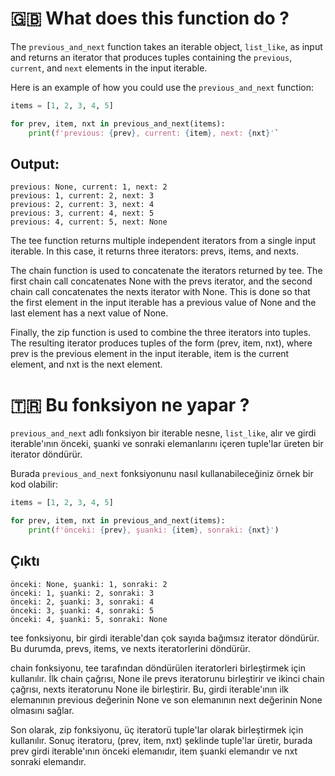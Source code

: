 # 🇬🇧 What does this function do ?

The `previous_and_next` function takes an iterable object, `list_like`, as input and returns an iterator that produces tuples containing the `previous`, `current`, and `next` elements in the input iterable.

Here is an example of how you could use the `previous_and_next` function:

```python
items = [1, 2, 3, 4, 5]

for prev, item, nxt in previous_and_next(items):
    print(f'previous: {prev}, current: {item}, next: {nxt}'`
```

## Output:
```
previous: None, current: 1, next: 2
previous: 1, current: 2, next: 3
previous: 2, current: 3, next: 4
previous: 3, current: 4, next: 5
previous: 4, current: 5, next: None
```

The tee function returns multiple independent iterators from a single input iterable. In this case, it returns three iterators: prevs, items, and nexts.

The chain function is used to concatenate the iterators returned by tee. The first chain call concatenates None with the prevs iterator, and the second chain call concatenates the nexts iterator with None. This is done so that the first element in the input iterable has a previous value of None and the last element has a next value of None.

Finally, the zip function is used to combine the three iterators into tuples. The resulting iterator produces tuples of the form (prev, item, nxt), where prev is the previous element in the input iterable, item is the current element, and nxt is the next element.


# 🇹🇷 Bu fonksiyon ne yapar ?

`previous_and_next` adlı fonksiyon bir iterable nesne, `list_like`, alır ve girdi iterable'ının önceki, şuanki ve sonraki elemanlarını içeren tuple'lar üreten bir iterator döndürür.

Burada `previous_and_next` fonksiyonunu nasıl kullanabileceğiniz örnek bir kod olabilir:

```python
items = [1, 2, 3, 4, 5]

for prev, item, nxt in previous_and_next(items):
    print(f'önceki: {prev}, şuanki: {item}, sonraki: {nxt}')
```

## Çıktı

```
önceki: None, şuanki: 1, sonraki: 2
önceki: 1, şuanki: 2, sonraki: 3
önceki: 2, şuanki: 3, sonraki: 4
önceki: 3, şuanki: 4, sonraki: 5
önceki: 4, şuanki: 5, sonraki: None
```

tee fonksiyonu, bir girdi iterable'dan çok sayıda bağımsız iterator döndürür. Bu durumda, prevs, items, ve nexts iteratorlerini döndürür.

chain fonksiyonu, tee tarafından döndürülen iteratorleri birleştirmek için kullanılır. İlk chain çağrısı, None ile prevs iteratorunu birleştirir ve ikinci chain çağrısı, nexts iteratorunu None ile birleştirir. Bu, girdi iterable'ının ilk elemanının previous değerinin None ve son elemanının next değerinin None olmasını sağlar.

Son olarak, zip fonksiyonu, üç iteratorü tuple'lar olarak birleştirmek için kullanılır. Sonuç iteratoru, (prev, item, nxt) şeklinde tuple'lar üretir, burada prev girdi iterable'ının önceki elemanıdır, item şuanki elemandır ve nxt sonraki elemandır.
